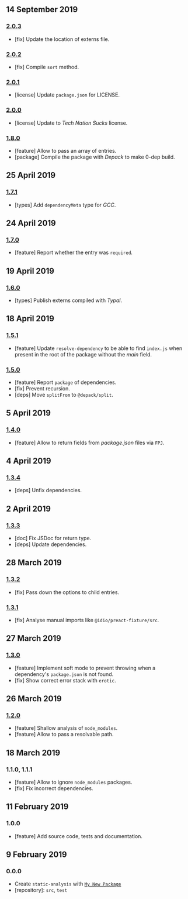 ## 14 September 2019

### [2.0.3](https://github.com/dpck/static-analysis/compare/v2.0.2...v2.0.3)

- [fix] Update the location of externs file.

### [2.0.2](https://github.com/dpck/static-analysis/compare/v2.0.1...v2.0.2)

- [fix] Compile `sort` method.

### [2.0.1](https://github.com/dpck/static-analysis/compare/v2.0.0...v2.0.1)

- [license] Update `package.json` for LICENSE.

### [2.0.0](https://github.com/dpck/static-analysis/compare/v1.8.0...v2.0.0)

- [license] Update to _Tech Nation Sucks_ license.

### [1.8.0](https://github.com/dpck/static-analysis/compare/v1.7.1...v1.8.0)

- [feature] Allow to pass an array of entries.
- [package] Compile the package with _Depack_ to make 0-dep build.

## 25 April 2019

### [1.7.1](https://github.com/dpck/static-analysis/compare/v1.7.0...v1.7.1)

- [types] Add `dependencyMeta` type for _GCC_.

## 24 April 2019

### [1.7.0](https://github.com/dpck/static-analysis/compare/v1.6.0...v1.7.0)

- [feature] Report whether the entry was `required`.

## 19 April 2019

### [1.6.0](https://github.com/dpck/static-analysis/compare/v1.5.1...v1.6.0)

- [types] Publish externs compiled with _Typal_.

## 18 April 2019

### [1.5.1](https://github.com/dpck/static-analysis/compare/v1.5.0...v1.5.1)

- [feature] Update `resolve-dependency` to be able to find `index.js` when present in the root of the package without the _main_ field.

### [1.5.0](https://github.com/dpck/static-analysis/compare/v1.4.0...v1.5.0)

- [feature] Report `package` of dependencies.
- [fix] Prevent recursion.
- [deps] Move `splitFrom` to `@depack/split`.

## 5 April 2019

### [1.4.0](https://github.com/dpck/static-analysis/compare/v1.3.4...v1.4.0)

- [feature] Allow to return fields from _package.json_ files via `FPJ`.

## 4 April 2019

### [1.3.4](https://github.com/dpck/static-analysis/compare/v1.3.3...v1.3.4)

- [deps] Unfix dependencies.

## 2 April 2019

### [1.3.3](https://github.com/dpck/static-analysis/compare/v1.3.2...v1.3.3)

- [doc] Fix JSDoc for return type.
- [deps] Update dependencies.

## 28 March 2019

### [1.3.2](https://github.com/dpck/static-analysis/compare/v1.3.1...v1.3.2)

- [fix] Pass down the options to child entries.

### [1.3.1](https://github.com/dpck/static-analysis/compare/v1.3.0...v1.3.1)

- [fix] Analyse manual imports like `@idio/preact-fixture/src`.

## 27 March 2019

### [1.3.0](https://github.com/dpck/static-analysis/compare/v1.2.0...v1.3.0)

- [feature] Implement soft mode to prevent throwing when a dependency's `package.json` is not found.
- [fix] Show correct error stack with `erotic`.

## 26 March 2019

### [1.2.0](https://github.com/dpck/static-analysis/compare/v1.1.1...v1.2.0)

- [feature] Shallow analysis of `node_modules`.
- [feature] Allow to pass a resolvable path.

## 18 March 2019

### 1.1.0, 1.1.1

- [feature] Allow to ignore `node_modules` packages.
- [fix] Fix incorrect dependencies.

## 11 February 2019

### 1.0.0

- [feature] Add source code, tests and documentation.

## 9 February 2019

### 0.0.0

- Create `static-analysis` with [`My New Package`](https://mnpjs.org)
- [repository]: `src`, `test`
